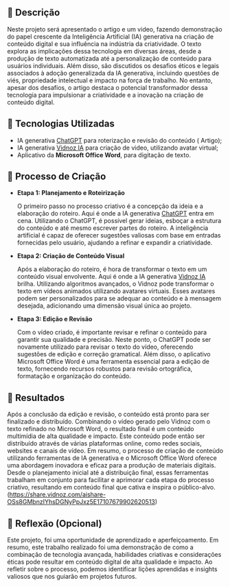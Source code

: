 
## 📒 Descrição
Neste projeto será apresentado o artigo e um video, fazendo demonstração do papel crescente da Inteligência Artificial (IA) generativa na criação de conteúdo digital e sua influência na indústria da criatividade. O texto explora as implicações dessa tecnologia em diversas áreas, desde a produção de texto automatizada até a personalização de conteúdo para usuários individuais. Além disso, são discutidos os desafios éticos e legais associados à adoção generalizada da IA generativa, incluindo questões de viés, propriedade intelectual e impacto na força de trabalho. No entanto, apesar dos desafios, o artigo destaca o potencial transformador dessa tecnologia para impulsionar a criatividade e a inovação na criação de conteúdo digital.
## 🤖 Tecnologias Utilizadas
* IA generativa [ChatGPT](https://chat.openai.com/) para roterização e revisão do conteúdo ( Artigo);
* IA generativa [Vidnoz IA](https://aiapp-pt.vidnoz.com/) para criação de video, utilizando avatar virtual;
* Aplicativo da **Microsoft Office Word**, para digitação de texto.
  
## 🧐 Processo de Criação
* **Etapa 1: Planejamento e Roteirização**

  O primeiro passo no processo criativo é a concepção da ideia e a elaboração do roteiro. Aqui é onde a IA generativa [ChatGPT](https://chat.openai.com/) entra em cena. Utilizando o ChatGPT, é possível gerar 
  ideias, esboçar a estrutura do conteúdo e até mesmo escrever partes do roteiro. A inteligência artificial é capaz de oferecer sugestões valiosas com base em entradas fornecidas pelo 
  usuário, ajudando a refinar e expandir a criatividade.

* **Etapa 2: Criação de Conteúdo Visual**
  
  Após a elaboração do roteiro, é hora de transformar o texto em um conteúdo visual envolvente. Aqui é onde a IA generativa [Vidnoz IA](https://aiapp-pt.vidnoz.com/) brilha. Utilizando algoritmos avançados, o Vidnoz pode transformar o texto em vídeos animados utilizando avatares virtuais. Esses avatares podem ser personalizados para se adequar ao conteúdo e à mensagem desejada, adicionando uma 
  dimensão visual única ao projeto.



* **Etapa 3: Edição e Revisão**

  Com o vídeo criado, é importante revisar e refinar o conteúdo para garantir sua qualidade e precisão. Neste ponto, o ChatGPT pode ser novamente utilizado para revisar o texto do 
  vídeo, oferecendo sugestões de edição e correção gramatical. Além disso, o aplicativo Microsoft Office Word é uma ferramenta essencial para a edição de texto, fornecendo recursos 
  robustos para revisão ortográfica, formatação e organização do conteúdo.

## 🚀 Resultados
Após a conclusão da edição e revisão, o conteúdo está pronto para ser finalizado e distribuído. Combinando o vídeo gerado pelo Vidnoz com o texto refinado no Microsoft Word, o resultado final é um conteúdo multimídia de alta qualidade e impacto. Este conteúdo pode então ser distribuído através de várias plataformas online, como redes sociais, websites e canais de vídeo.
Em resumo, o processo de criação de conteúdo utilizando ferramentas de IA generativa e o Microsoft Office Word oferece uma abordagem inovadora e eficaz para a produção de materiais digitais. Desde o planejamento inicial até a distribuição final, essas ferramentas trabalham em conjunto para facilitar e aprimorar cada etapa do processo criativo, resultando em conteúdo final que cativa e inspira o público-alvo.
(https://share.vidnoz.com/aishare-OSs8GMbnzIYhsDGNyPpJxz5E17107679902620513)

## 💭 Reflexão (Opcional)
Este projeto, foi uma oportunidade de aprendizado e aperfeiçoamento. Em resumo, este trabalho realizado foi uma demonstração de como a combinação de tecnologia avançada, habilidades criativas e considerações éticas pode resultar em conteúdo digital de alta qualidade e impacto. Ao refletir sobre o processo, podemos identificar lições aprendidas e insights valiosos que nos guiarão em projetos futuros.

